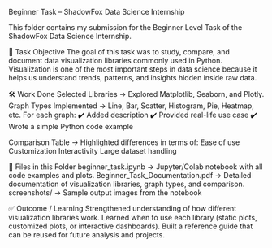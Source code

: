 Beginner Task – ShadowFox Data Science Internship

This folder contains my submission for the Beginner Level Task of the ShadowFox Data Science Internship.

📌 Task Objective
The goal of this task was to study, compare, and document data visualization libraries commonly used in Python.
Visualization is one of the most important steps in data science because it helps us understand trends, patterns, and insights hidden inside raw data.

🛠️ Work Done
Selected Libraries → Explored Matplotlib, Seaborn, and Plotly.
Graph Types Implemented → Line, Bar, Scatter, Histogram, Pie, Heatmap, etc.
For each graph:
✔️ Added description
✔️ Provided real-life use case
✔️ Wrote a simple Python code example

Comparison Table → Highlighted differences in terms of:
Ease of use
Customization
Interactivity
Large dataset handling

📂 Files in this Folder
beginner_task.ipynb → Jupyter/Colab notebook with all code examples and plots.
Beginner_Task_Documentation.pdf → Detailed documentation of visualization libraries, graph types, and comparison.
screenshots/ → Sample output images from the notebook

✅ Outcome / Learning
Strengthened understanding of how different visualization libraries work.
Learned when to use each library (static plots, customized plots, or interactive dashboards).
Built a reference guide that can be reused for future analysis and projects.
